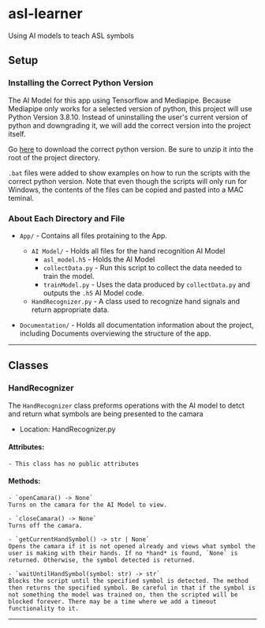 # asl-learner
Using AI models to teach ASL symbols


## Setup

### Installing the Correct Python Version
The AI Model for this app using Tensorflow and Mediapipe. Because Mediapipe only works for a selected version of python, this project will use Python Version 3.8.10. Instead of uninstalling the user's current version of python and downgrading it, we will add the correct version into the project itself.

Go [here](https://drive.google.com/file/d/1jR_6IgCg9QYbhDemzOZb53dwFak4_fEJ/view?usp=sharing) to download the correct python version. Be sure to unzip it into the root of the project directory.

`.bat` files were added to show examples on how to run the scripts with the correct python version. Note that even though the scripts will only run for Windows, the contents of the files can be copied and pasted into a MAC teminal.

### About Each Directory and File

- `App/` - Contains all files protaining to the App.
  - `AI Model/` - Holds all files for the hand recognition AI Model
    - `asl_model.h5` - Holds the AI Model
    - `collectData.py` - Run this script to collect the data needed to train the model.
    - `trainModel.py` - Uses the data produced by `collectData.py` and outputs the `.h5` AI Model code.
  - `HandRecognizer.py` - A class used to recognize hand signals and return appropriate data.
  
- `Documentation/` - Holds all documentation information about the project, including Documents overviewing the structure of the app.

----------
## Classes

### HandRecognizer

The `HandRecognizer` class preforms operations with the AI model to detct and return what symbols are being presented to the camara

- Location: HandRecognizer.py

#### Attributes:
    - This class has no public attributes

#### Methods:
    - `openCamara() -> None`
    Turns on the camara for the AI Model to view.

    - `closeCamara() -> None`
    Turns off the camara.

    - `getCurrentHandSymbol() -> str | None`
    Opens the camara if it is not opened already and views what symbol the user is making with their hands. If no *hand* is found, `None` is returned. Otherwise, the symbol detected is returned.

    - `waitUntilHandSymbol(symbol: str) -> str`
    Blocks the script until the specified symbol is detected. The method then returns the specified symbol. Be careful in that if the symbol is not something the model was trained on, then the scripted will be blocked forever. There may be a time where we add a timeout functionality to it.



----------